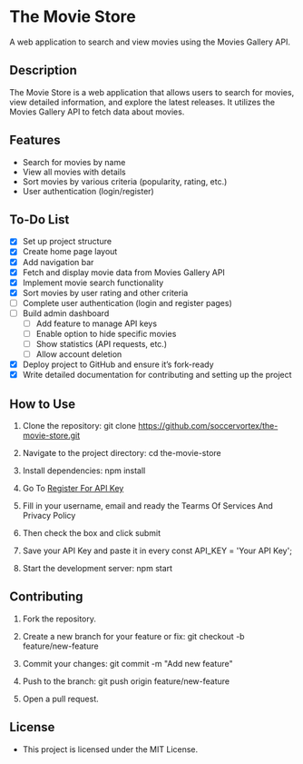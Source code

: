 # The Movie Store
 A web application to search and view movies using the Movies Gallery API.

## Description
The Movie Store is a web application that allows users to search for movies, view detailed information, and explore the latest releases. It utilizes the Movies Gallery API to fetch data about movies.

## Features
- Search for movies by name
- View all movies with details
- Sort movies by various criteria (popularity, rating, etc.)
- User authentication (login/register)

## To-Do List
- [x] Set up project structure
- [x] Create home page layout
- [x] Add navigation bar
- [x] Fetch and display movie data from Movies Gallery API
- [x] Implement movie search functionality
- [x] Sort movies by user rating and other criteria
- [ ] Complete user authentication (login and register pages)
- [ ] Build admin dashboard
   - [ ] Add feature to manage API keys
   - [ ] Enable option to hide specific movies
   - [ ] Show statistics (API requests, etc.)
   - [ ] Allow account deletion
- [x] Deploy project to GitHub and ensure it’s fork-ready
- [x] Write detailed documentation for contributing and setting up the project

## How to Use
1. Clone the repository: git clone https://github.com/soccervortex/the-movie-store.git

2. Navigate to the project directory: cd the-movie-store

3. Install dependencies: npm install

4. Go To [Register For API Key](https://movieapi-v2ft.onrender.com/api/register)

5. Fill in your username, email and ready the Tearms Of Services And Privacy Policy

6. Then check the box and click submit

7. Save your API Key and paste it in every const API_KEY = 'Your API Key';

8. Start the development server: npm start

## Contributing
1. Fork the repository.

2. Create a new branch for your feature or fix: git checkout -b feature/new-feature

3. Commit your changes: git commit -m "Add new feature"

4. Push to the branch: git push origin feature/new-feature

5. Open a pull request.

## License
- This project is licensed under the MIT License.

